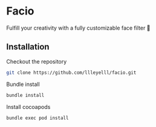 # Facio

Fulfill your creativity with a fully customizable face filter 🎉

## Installation

Checkout the repository
```bash
git clone https://github.com/llleyelll/facio.git
```

Bundle install
```bash
bundle install
```

Install cocoapods
```bash
bundle exec pod install
```
